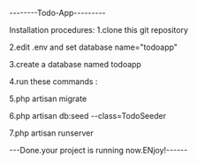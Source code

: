 --------Todo-App---------

Installation procedures:
1.clone this git repository

2.edit .env and set database name="todoapp"

3.create a database named todoapp

4.run these commands :

5.php artisan migrate

6.php artisan db:seed --class=TodoSeeder

7.php artisan runserver

---Done.your project is running now.ENjoy!------

